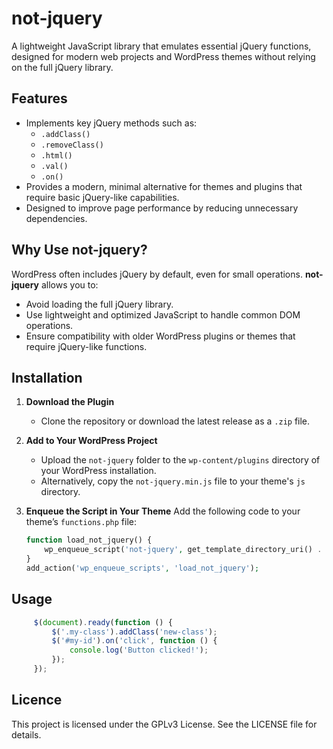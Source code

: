 # not-jquery
A lightweight JavaScript library that emulates essential jQuery functions, designed for modern web projects and WordPress themes without relying on the full jQuery library.

## Features

- Implements key jQuery methods such as:
    - `.addClass()`
    - `.removeClass()`
    - `.html()`
    - `.val()`
    - `.on()`
- Provides a modern, minimal alternative for themes and plugins that require basic jQuery-like capabilities.
- Designed to improve page performance by reducing unnecessary dependencies.

## Why Use not-jquery?

WordPress often includes jQuery by default, even for small operations. **not-jquery** allows you to:
- Avoid loading the full jQuery library.
- Use lightweight and optimized JavaScript to handle common DOM operations.
- Ensure compatibility with older WordPress plugins or themes that require jQuery-like functions.

## Installation

1. **Download the Plugin**
    - Clone the repository or download the latest release as a `.zip` file.

2. **Add to Your WordPress Project**
    - Upload the `not-jquery` folder to the `wp-content/plugins` directory of your WordPress installation.
    - Alternatively, copy the `not-jquery.min.js` file to your theme's `js` directory.

3. **Enqueue the Script in Your Theme**
   Add the following code to your theme’s `functions.php` file:
   ```php
   function load_not_jquery() {
       wp_enqueue_script('not-jquery', get_template_directory_uri() . '/js/not-jquery.min.js', [], '1.0.0', true);
   }
   add_action('wp_enqueue_scripts', 'load_not_jquery');
   ```
## Usage

   ```js
        $(document).ready(function () {
            $('.my-class').addClass('new-class');
            $('#my-id').on('click', function () {
                console.log('Button clicked!');
            });
        });
   ```
## Licence

This project is licensed under the GPLv3 License. See the LICENSE file for details.
